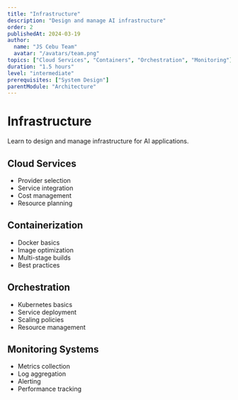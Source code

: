 ```yaml
---
title: "Infrastructure"
description: "Design and manage AI infrastructure"
order: 2
publishedAt: 2024-03-19
author:
  name: "JS Cebu Team"
  avatar: "/avatars/team.png"
topics: ["Cloud Services", "Containers", "Orchestration", "Monitoring"]
duration: "1.5 hours"
level: "intermediate"
prerequisites: ["System Design"]
parentModule: "Architecture"
---
```


# Infrastructure

Learn to design and manage infrastructure for AI applications.

## Cloud Services

- Provider selection
- Service integration
- Cost management
- Resource planning

## Containerization

- Docker basics
- Image optimization
- Multi-stage builds
- Best practices

## Orchestration

- Kubernetes basics
- Service deployment
- Scaling policies
- Resource management

## Monitoring Systems

- Metrics collection
- Log aggregation
- Alerting
- Performance tracking
